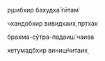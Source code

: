 р̣шибхир бахудха̄ гӣтам̇

чхандобхир вивидхаих̣ пр̣тхак

брахма-сӯтра-падаиш́ чаива

хетумадбхир виниш́читаих̣